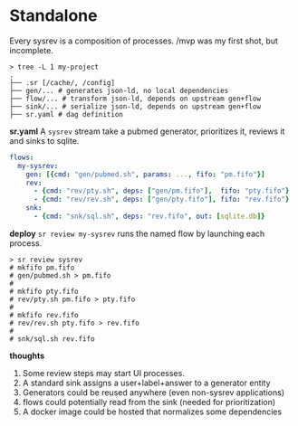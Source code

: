 # Standalone
Every sysrev is a composition of processes. /mvp was my first shot, but incomplete.

```
> tree -L 1 my-project
.
├── .sr [/cache/, /config]
├── gen/... # generates json-ld, no local dependencies
├── flow/... # transform json-ld, depends on upstream gen+flow
├── sink/... # serialize json-ld, depends on upstream gen+flow
├── sr.yaml # dag definition
```

**sr.yaml**
A `sysrev` stream take a pubmed generator, prioritizes it, reviews it and sinks to sqlite.
```yaml
flows:
  my-sysrev:
    gen: [{cmd: "gen/pubmed.sh", params: ..., fifo: "pm.fifo"}]
    rev:
      - {cmd: "rev/pty.sh", deps: ["gen/pm.fifo"],  fifo: "pty.fifo"}
      - {cmd: "rev/rev.sh", deps: ["gen/pty.fifo"], fifo: "rev.fifo"}
    snk:
      - {cmd: "snk/sql.sh", deps: "rev.fifo", out: [sqlite.db]}
```

**deploy**
`sr review my-sysrev` runs the named flow by launching each process.
```
> sr review sysrev
# mkfifo pm.fifo
# gen/pubmed.sh > pm.fifo
#
# mkfifo pty.fifo
# rev/pty.sh pm.fifo > pty.fifo
#
# mkfifo rev.fifo
# rev/rev.sh pty.fifo > rev.fifo
# 
# snk/sql.sh rev.fifo
```

**thoughts**
1. Some review steps may start UI processes.
2. A standard sink assigns a user+label+answer to a generator entity
3. Generators could be reused anywhere (even non-sysrev applications)
4. flows could potentially read from the sink (needed for prioritization)
5. A docker image could be hosted that normalizes some dependencies


